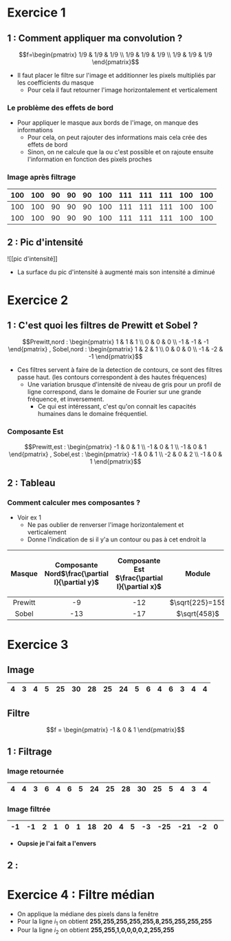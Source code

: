 # Exercice 1
## 1 : Comment appliquer ma convolution ?
$$f=\begin{pmatrix}
1/9 & 1/9 & 1/9 \\
1/9 & 1/9 & 1/9 \\
1/9 & 1/9 & 1/9
\end{pmatrix}$$
- Il faut placer le filtre sur l'image et additionner les pixels multipliés par les coefficients du masque
	- Pour cela il faut retourner l'image horizontalement et verticalement
### Le problème des effets de bord
- Pour appliquer le masque aux bords de l'image, on manque des informations
	- Pour cela, on peut rajouter des informations mais cela crée des effets de bord
	- Sinon, on ne calcule que la ou c'est possible et on rajoute ensuite l'information en fonction des pixels proches
### Image après filtrage

| 100 | 100 | 90  | 90  | 90  | 100 | 111 | 111 | 111 | 100 | 100 |
| :-: | :-: | :-: | :-: | :-: | :-: | :-: | :-: | :-: | :-: | :-: |
| 100 | 100 | 90  | 90  | 90  | 100 | 111 | 111 | 111 | 100 | 100 |
| 100 | 100 | 90  | 90  | 90  | 100 | 111 | 111 | 111 | 100 | 100 |
## 2 : Pic d'intensité

![[pic d'intensité]]
- La surface du pic d'intensité à augmenté mais son intensité a diminué
# Exercice 2
## 1 : C'est quoi les filtres de Prewitt et Sobel ?
$$Prewitt,nord : \begin{pmatrix}
1 & 1 & 1 \\
0 & 0 & 0 \\
-1 & -1 & -1
\end{pmatrix} , Sobel,nord : \begin{pmatrix}
1 & 2 & 1 \\
0 & 0 & 0 \\
-1 & -2 & -1
\end{pmatrix}$$
- Ces filtres servent à faire de la detection de contours, ce sont des filtres passe haut. (les contours correspondent à des hautes fréquences)
	- Une variation brusque d'intensité de niveau de gris pour un profil de ligne correspond, dans le domaine de Fourier sur une grande fréquence, et inversement.
		- Ce qui est intéressant, c'est qu'on connait les capacités humaines dans le domaine fréquentiel.
### Composante Est
$$Prewitt,est : \begin{pmatrix}
-1 & 0 & 1 \\
-1 & 0 & 1 \\
-1 & 0 & 1
\end{pmatrix} , Sobel,est : \begin{pmatrix}
-1 & 0 & 1 \\
-2 & 0 & 2 \\
-1 & 0 & 1
\end{pmatrix}$$
## 2 : Tableau
### Comment calculer mes composantes ?
- Voir ex 1
	- Ne pas oublier de renverser l'image horizontalement et verticalement
	- Donne l'indication de si il y'a un contour ou pas à cet endroit la

| Masque  | Composante Nord$\frac{\partial I}{\partial y}$<br> | Composante Est $\frac{\partial I}{\partial x}$ |     Module      | Angle Est par rapport à Nord (arctan) |
| :-----: | :------------------------------------------------: | :--------------------------------------------: | :-------------: | :-----------------------------------: |
| Prewitt |                         -9                         |                      -12                       | $\sqrt{225}=15$ |                  37°                  |
|  Sobel  |                        -13                         |                      -17                       |  $\sqrt{458}$   |                                       |

# Exercice 3
## Image

| 4   | 3   | 4   | 5   | 25  | 30  | 28  | 25  | 24  | 5   | 6   | 4   | 6   | 3   | 4   | 4   |
| :-- | :-- | :-- | :-- | :-- | :-- | :-- | :-- | :-- | :-- | :-- | :-- | :-- | :-- | :-- | :-- |
## Filtre
$$f = \begin{pmatrix}
-1 & 0 & 1
\end{pmatrix}$$
## 1 : Filtrage
### Image retournée

| 4   | 4   | 3   | 6   | 4   | 6   | 5   | 24  | 25  | 28  | 30  | 25  | 5   | 4   | 3   | 4   |
| :-- | :-- | :-- | :-- | :-- | :-- | :-- | :-- | :-- | :-- | :-- | :-- | :-- | :-- | :-- | :-- |
### Image filtrée
| -1  | -1  | 2   | 1   | 0   | 1   | 18  | 20  | 4   | 5   | -3  | -25 | -21 | -2  | 0   | 0   |
| :-- | :-- | :-- | :-- | :-- | :-- | :-- | :-- | :-- | :-- | :-- | :-- | :-- | :-- | :-- | :-- |
- **Oupsie je l'ai fait a l'envers**
## 2 : 
# Exercice 4 : Filtre médian
- On applique la médiane des pixels dans la fenêtre
- Pour la ligne $i_1$ on obtient **255,255,255,255,255,8,255,255,255,255**
- Pour la ligne $i_2$ on obtient **255,255,1,0,0,0,0,2,255,255**